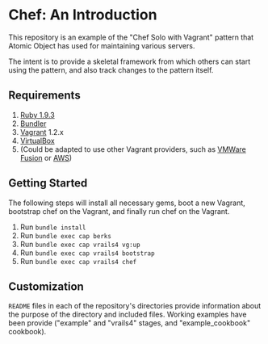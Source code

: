 # Chef: An Introduction

This repository is an example of the "Chef Solo with Vagrant" pattern that Atomic Object has used for maintaining various servers.

The intent is to provide a skeletal framework from which others can start using the pattern, and also track changes to the pattern itself.

## Requirements

1. [Ruby 1.9.3](http://ruby-lang.org)
1. [Bundler](http://gembundler.com/)
1. [Vagrant](http://vagrantup.com) 1.2.x
1. [VirtualBox](http://virtualbox.org)
1. (Could be adapted to use other Vagrant providers, such as [VMWare Fusion](http://www.vagrantup.com/vmware) or [AWS](https://github.com/mitchellh/vagrant-aws))

## Getting Started

The following steps will install all necessary gems, boot a new Vagrant, bootstrap chef on the Vagrant, and finally run chef on the Vagrant.

1. Run `bundle install`
1. Run `bundle exec cap berks`
1. Run `bundle exec cap vrails4 vg:up`
1. Run `bundle exec cap vrails4 bootstrap`
1. Run `bundle exec cap vrails4 chef`

## Customization

`README` files in each of the repository's directories provide information about the purpose of the directory and included files. Working examples have been provide ("example" and "vrails4" stages, and "example_cookbook" cookbook).
